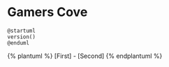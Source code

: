 # Gamers Cove

```plantuml
@startuml
version()
@enduml
```

{% plantuml %}
[First] - [Second]
{% endplantuml %}
